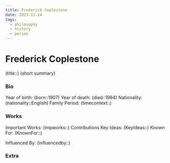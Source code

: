 ```yaml
---
title: Frederick Coplestone
date: 2023-11-14
tags:
  - philosophy
  - history
  - person
---
```

# Frederick Coplestone

(title::)
(short summary)
### Bio
Year of birth: (born::1907)
Year of death: (died::1994)
Nationality: (nationality::English) 
Family 
Period: (timecontext::)
### Works
Important Works: (impworks::)
Contributions 
Key Ideas: (KeyIdeas::)
Known For: (KnownFor::)

Influenced By: (influencedby::)
### Extra
